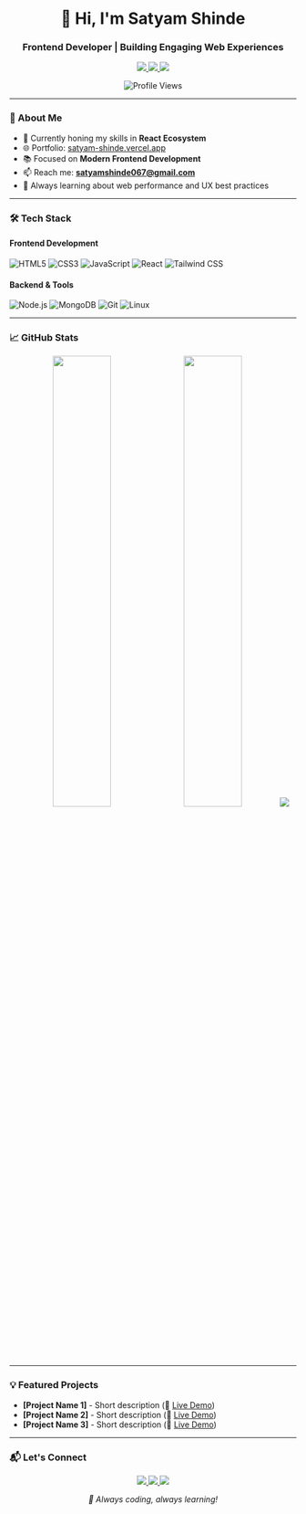 <h1 align="center">👋 Hi, I'm Satyam Shinde</h1>
<h3 align="center">Frontend Developer | Building Engaging Web Experiences</h3>

<p align="center">
  <a href="https://twitter.com/sAtyAmSDev" target="_blank">
    <img src="https://img.shields.io/badge/Twitter-1DA1F2?style=for-the-badge&logo=twitter&logoColor=white">
  </a>
  <a href="https://linkedin.com/in/satyamsdev" target="_blank">
    <img src="https://img.shields.io/badge/LinkedIn-0077B5?style=for-the-badge&logo=linkedin&logoColor=white">
  </a>
  <a href="https://leetcode.com/satyam_shinde_" target="_blank">
    <img src="https://img.shields.io/badge/LeetCode-FFA116?style=for-the-badge&logo=leetcode&logoColor=white">
  </a>
</p>

<div align="center">
  <img src="https://komarev.com/ghpvc/?username=satyamsdev&style=flat-square&color=blue" alt="Profile Views">
</div>

---

### 🚀 About Me

- 🔭 Currently honing my skills in **React Ecosystem**
- 🌐 Portfolio: [satyam-shinde.vercel.app](https://satyam-shinde.vercel.app/)
- 📚 Focused on **Modern Frontend Development**
- 📫 Reach me: **satyamshinde067@gmail.com**
- 🧠 Always learning about web performance and UX best practices

---

### 🛠️ Tech Stack

#### Frontend Development
![HTML5](https://img.shields.io/badge/HTML5-E34F26?style=for-the-badge&logo=html5&logoColor=white)
![CSS3](https://img.shields.io/badge/CSS3-1572B6?style=for-the-badge&logo=css3&logoColor=white)
![JavaScript](https://img.shields.io/badge/JavaScript-F7DF1E?style=for-the-badge&logo=javascript&logoColor=black)
![React](https://img.shields.io/badge/React-20232A?style=for-the-badge&logo=react&logoColor=61DAFB)
![Tailwind CSS](https://img.shields.io/badge/Tailwind_CSS-38B2AC?style=for-the-badge&logo=tailwind-css&logoColor=white)

#### Backend & Tools
![Node.js](https://img.shields.io/badge/Node.js-339933?style=for-the-badge&logo=nodedotjs&logoColor=white)
![MongoDB](https://img.shields.io/badge/MongoDB-47A248?style=for-the-badge&logo=mongodb&logoColor=white)
![Git](https://img.shields.io/badge/Git-F05032?style=for-the-badge&logo=git&logoColor=white)
![Linux](https://img.shields.io/badge/Linux-FCC624?style=for-the-badge&logo=linux&logoColor=black)

---

### 📈 GitHub Stats

<div align="center">
  
  <img width="45%" src="https://github-readme-stats.vercel.app/api?username=satyamsdev&show_icons=true&theme=vision-friendly-dark&hide_border=true">
  <img width="45%" src="https://github-readme-streak-stats.herokuapp.com/?user=satyamsdev&theme=vision-friendly-dark&hide_border=true">
  
  <img src="https://github-readme-stats.vercel.app/api/top-langs/?username=satyamsdev&layout=compact&theme=vision-friendly-dark&hide_border=true&exclude_repo=github-readme-stats,satyamsdev">
  
</div>

---

### 💡 Featured Projects

- **[Project Name 1]** - Short description (🔗 [Live Demo](#))
- **[Project Name 2]** - Short description (🔗 [Live Demo](#))
- **[Project Name 3]** - Short description (🔗 [Live Demo](#))

---

### 📬 Let's Connect

<p align="center">
  <a href="mailto:satyamshinde067@gmail.com">
    <img src="https://img.shields.io/badge/Gmail-D14836?style=for-the-badge&logo=gmail&logoColor=white">
  </a>
  <a href="https://www.linkedin.com/in/satyamsdev" target="_blank">
    <img src="https://img.shields.io/badge/LinkedIn-0077B5?style=for-the-badge&logo=linkedin&logoColor=white">
  </a>
  <a href="https://twitter.com/sAtyAmSDev" target="_blank">
    <img src="https://img.shields.io/badge/Twitter-1DA1F2?style=for-the-badge&logo=twitter&logoColor=white">
  </a>
</p>

<div align="center">
  <i>🚀 Always coding, always learning!</i>
</div>
